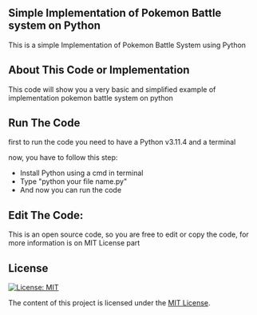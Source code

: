 ## Simple Implementation of Pokemon Battle system on Python

This is a simple Implementation of Pokemon Battle System using Python

## About This Code or Implementation
This code will show you a very basic and simplified example of implementation pokemon battle system on python

## Run The Code
first to run the code you need to have a Python v3.11.4 and a terminal

now, you have to follow this step:
- Install Python using a cmd in terminal
- Type "python your file name.py"
- And now you can run the code

## Edit The Code:
This is an open source code, so you are free to edit or copy the code, for more information is on MIT License part

## License

[![License: MIT](https://img.shields.io/badge/License-MIT-yellow.svg)](https://opensource.org/licenses/MIT)

The content of this project is licensed under the [MIT License](LICENSE).
